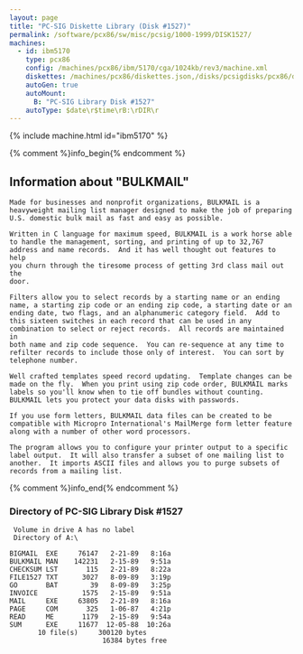 ```yaml
---
layout: page
title: "PC-SIG Diskette Library (Disk #1527)"
permalink: /software/pcx86/sw/misc/pcsig/1000-1999/DISK1527/
machines:
  - id: ibm5170
    type: pcx86
    config: /machines/pcx86/ibm/5170/cga/1024kb/rev3/machine.xml
    diskettes: /machines/pcx86/diskettes.json,/disks/pcsigdisks/pcx86/diskettes.json
    autoGen: true
    autoMount:
      B: "PC-SIG Library Disk #1527"
    autoType: $date\r$time\rB:\rDIR\r
---
```


{% include machine.html id="ibm5170" %}

{% comment %}info_begin{% endcomment %}

## Information about "BULKMAIL"

    Made for businesses and nonprofit organizations, BULKMAIL is a
    heavyweight mailing list manager designed to make the job of preparing
    U.S. domestic bulk mail as fast and easy as possible.
    
    Written in C language for maximum speed, BULKMAIL is a work horse able
    to handle the management, sorting, and printing of up to 32,767
    address and name records.  And it has well thought out features to help
    you churn through the tiresome process of getting 3rd class mail out the
    door.
    
    Filters allow you to select records by a starting name or an ending
    name, a starting zip code or an ending zip code, a starting date or an
    ending date, two flags, and an alphanumeric category field.  Add to
    this sixteen switches in each record that can be used in any
    combination to select or reject records.  All records are maintained in
    both name and zip code sequence.  You can re-sequence at any time to
    refilter records to include those only of interest.  You can sort by
    telephone number.
    
    Well crafted templates speed record updating.  Template changes can be
    made on the fly.  When you print using zip code order, BULKMAIL marks
    labels so you'll know when to tie off bundles without counting.
    BULKMAIL lets you protect your data disks with passwords.
    
    If you use form letters, BULKMAIL data files can be created to be
    compatible with Micropro International's MailMerge form letter feature
    along with a number of other word processors.
    
    The program allows you to configure your printer output to a specific
    label output.  It will also transfer a subset of one mailing list to
    another.  It imports ASCII files and allows you to purge subsets of
    records from a mailing list.
{% comment %}info_end{% endcomment %}


### Directory of PC-SIG Library Disk #1527

     Volume in drive A has no label
     Directory of A:\

    BIGMAIL  EXE     76147   2-21-89   8:16a
    BULKMAIL MAN    142231   2-15-89   9:51a
    CHECKSUM LST       115   2-21-89   8:22a
    FILE1527 TXT      3027   8-09-89   3:19p
    GO       BAT        39   8-09-89   3:25p
    INVOICE           1575   2-15-89   9:51a
    MAIL     EXE     63805   2-21-89   8:16a
    PAGE     COM       325   1-06-87   4:21p
    READ     ME       1179   2-15-89   9:54a
    SUM      EXE     11677  12-05-88  10:26a
           10 file(s)     300120 bytes
                           16384 bytes free
